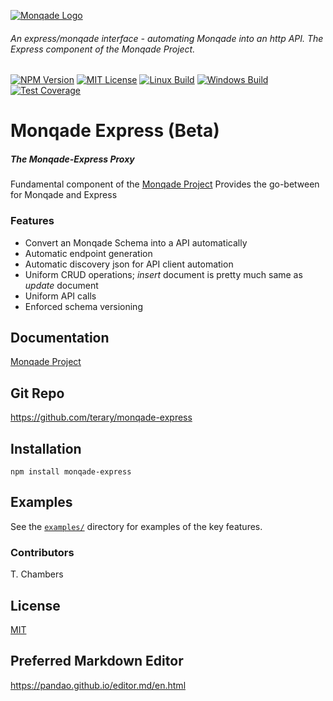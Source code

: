 [![Monqade Logo](http://static.monqade.com/images/monqade-black-blue-80percent.png)](http://monqade.com)
###### An express/monqade interface - automating Monqade into an http API.  The Express component of the Monqade Project.

  [![NPM Version][npm-image]][npm-url]
  [![MIT License][mitlicense-image]][mitlicense-url]
  [![Linux Build][travis-image]][travis-url]
  [![Windows Build][appveyor-image]][appveyor-url]
  [![Test Coverage][coveralls-image]][coveralls-url]
  
# Monqade Express (Beta) #

##### The Monqade-Express Proxy 
Fundamental component of the [Monqade Project](http://monqade.com/ "Monqade Project")
Provides the go-between for Monqade and Express


### Features
- Convert an Monqade Schema into a API automatically
- Automatic endpoint generation
- Automatic discovery json for API client automation
- Uniform CRUD operations; *insert* document is pretty much same as *update* document
- Uniform API calls
- Enforced schema versioning


## Documentation ##
[Monqade Project](http://docs.monqade.com "documentation Monqade Project")


## Git Repo ##
https://github.com/terary/monqade-express

## Installation ##

```npm install monqade-express```



## Examples ##
See the [`examples/`](examples) directory for examples of the key features. 


### Contributors ###
T. Chambers


## License
[MIT](https://choosealicense.com/licenses/mit/)

## Preferred Markdown Editor
https://pandao.github.io/editor.md/en.html

[npm-image]: https://badge.fury.io/js/monqade-express.svg
[npm-url]: https://www.npmjs.com/package/monqade-express


[mitlicense-url]: http://opensource.org/licenses/MIT
[mitlicense-image]: http://img.shields.io/badge/license-MIT-brightgreen.svg


[travis-image]: https://img.shields.io/travis/terary/monqade-express/master.svg?label=linux
[travis-url]: https://travis-ci.org/terary/monqade-express

[appveyor-image]: https://img.shields.io/appveyor/ci/terary/monqade-express/master.svg?label=windows
[appveyor-url]: https://ci.appveyor.com/project/terary/monqade-express/branch/master

[coveralls-image]: https://coveralls.io/repos/github/terary/monqade-express/badge.svg?branch=master
[coveralls-url]: https://coveralls.io/github/terary/monqade-express?branch=master